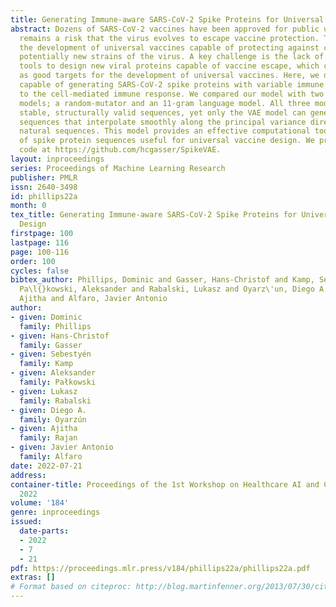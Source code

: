 ```yaml
---
title: Generating Immune-aware SARS-CoV-2 Spike Proteins for Universal Vaccine Design
abstract: Dozens of SARS-CoV-2 vaccines have been approved for public use, yet there
  remains a risk that the virus evolves to escape vaccine protection. This motivates
  the development of universal vaccines capable of protecting against current and
  potentially new strains of the virus. A key challenge is the lack of computational
  tools to design new viral proteins capable of vaccine escape, which could serve
  as good targets for the development of universal vaccines. Here, we designed VAE
  capable of generating SARS-CoV-2 spike proteins with variable immune visibility
  to the cell-mediated immune response. We compared our model with two simpler generative
  models; a random-mutator and an 11-gram language model. All three models can generate
  stable, structurally valid sequences, yet only the VAE model can generate low immunogenicity
  sequences that interpolate smoothly along the principal variance directions of known
  natural sequences. This model provides an effective computational tool for the generation
  of spike protein sequences useful for universal vaccine design. We provide its source
  code at https://github.com/hcgasser/SpikeVAE.
layout: inproceedings
series: Proceedings of Machine Learning Research
publisher: PMLR
issn: 2640-3498
id: phillips22a
month: 0
tex_title: Generating Immune-aware SARS-CoV-2 Spike Proteins for Universal Vaccine
  Design
firstpage: 100
lastpage: 116
page: 100-116
order: 100
cycles: false
bibtex_author: Phillips, Dominic and Gasser, Hans-Christof and Kamp, Sebesty\'en and
  Pa\l{}kowski, Aleksander and Rabalski, Lukasz and Oyarz\'un, Diego A. and Rajan,
  Ajitha and Alfaro, Javier Antonio
author:
- given: Dominic
  family: Phillips
- given: Hans-Christof
  family: Gasser
- given: Sebestyén
  family: Kamp
- given: Aleksander
  family: Pałkowski
- given: Lukasz
  family: Rabalski
- given: Diego A.
  family: Oyarzún
- given: Ajitha
  family: Rajan
- given: Javier Antonio
  family: Alfaro
date: 2022-07-21
address:
container-title: Proceedings of the 1st Workshop on Healthcare AI and COVID-19, ICML
  2022
volume: '184'
genre: inproceedings
issued:
  date-parts:
  - 2022
  - 7
  - 21
pdf: https://proceedings.mlr.press/v184/phillips22a/phillips22a.pdf
extras: []
# Format based on citeproc: http://blog.martinfenner.org/2013/07/30/citeproc-yaml-for-bibliographies/
---
```

